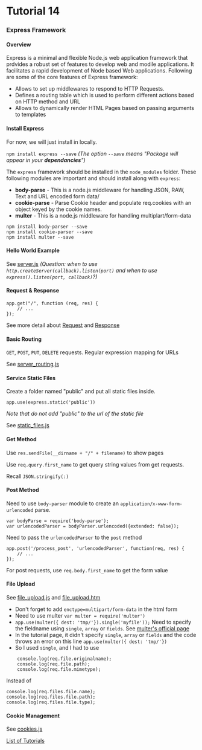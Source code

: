 # Tutorial 14

### Express Framework

#### Overview

Express is a minimal and flexible Node.js web application framework that prdvides a robust set of features to develop web and modile applications. It facilitates a rapid development of Node based Web applications. Following are some of the core features of Express framework:

* Allows to set up middlewares to respond to HTTP Requests.
* Defines a routing table which is used to perform different actions based on HTTP method and URL
* Allows to dynamically render HTML Pages based on passing arguments to templates

#### Install Express

For now, we will just install in locally.

`npm install express --save` *(The option `--save` means "Package will appear in your **dependancies**")*

The `express` framework should be installed in the `node_modules` folder. These following modules are important and should install along with `express`:

* **body-parse** - This is a node.js middleware for handling JSON, RAW, Text and URL encoded form data/
* **cookie-parse** - Parse Cookie header and populate req.cookies with an object keyed by the cookie names.
* **multer** - This is a node.js middleware for handling multiplart/form-data

```
npm install body-parser --save
npm install cookie-parser --save
npm install multer --save
```

#### Hello World Example

See [server.js](server.js)
*(Question: when to use `http.createServer(callback).listen(port)` and when to use `express().listen(port, callback)`?)*

#### Request & Response

```
app.get("/", function (req, res) {
	// ...
});
```

See more detail about [Request](http://www.tutorialspoint.com/nodejs/nodejs_request_object.htm) and [Response](http://www.tutorialspoint.com/nodejs/nodejs_response_object.htm)

#### Basic Routing

`GET`, `POST`, `PUT`, `DELETE` requests.
Regular expression mapping for URLs

See [server_routing.js](server_routing.js)

#### Service Static Files

Create a folder named "public" and put all static files inside.

`app.use(express.static('public'))`

*Note that do not add "public" to the url of the static file*

See [static_files.js](static_files.js)

#### Get Method

Use `res.sendFile(__dirname + "/" + filename)` to show pages

Use `req.query.first_name` to get query string values from get requests.

Recall `JSON.stringify(:)`

#### Post Method

Need to use `body-parser` module to create an `application/x-www-form-urlencoded` parse.

```
var bodyParse = require('body-parse');
var urlencodedParser = bodyParser.urlencoded({extended: false});
```

Need to pass the `urlencodedParser` to the `post` method
```
app.post('/process_post', 'urlencodedParser', function(req, res) {
	// ...
});
```

For post requests, use `req.body.first_name` to get the form value

#### File Upload

See [file_upload.js](file_upload.js) and [file_upload.htm](file_upload.htm)

* Don't forget to add `enctype=multipart/form-data` in the html form
* Need to use multer `var multer = require('multer')`
* `app.use(multer({ dest: 'tmp/'}).single('myfile'));` Need to specify the fieldname using `single`, `array` or `fields`. See [multer's official page](https://github.com/expressjs/multer)
* In the tutorial page, it didn't specify `single`, `array` or `fields` and the code throws an error on this line `app.use(multer({ dest: 'tmp/'})`
* So I used `single`, and I had to use
```
	console.log(req.file.originalname);
	console.log(req.file.path);
	console.log(req.file.mimetype);
```
Instead of 
```
console.log(req.files.file.name);
console.log(req.files.file.path);
console.log(req.files.file.type);
```

#### Cookie Management

See [cookies.js](cookies.js)

[List of Tutorials](https://github.com/shane030716/node-js#list-of-tutorials)